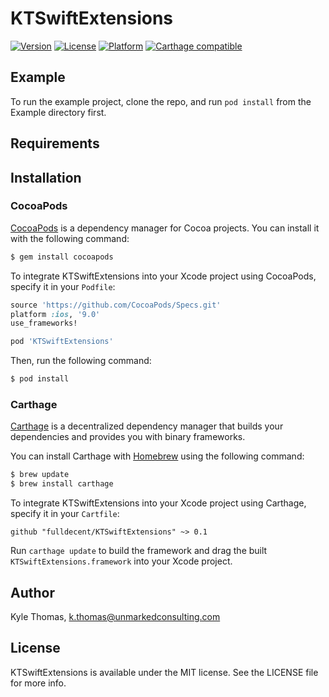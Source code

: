 # KTSwiftExtensions

[![Version](https://img.shields.io/cocoapods/v/KTSwiftExtensions.svg?style=flat)](http://cocoadocs.org/docsets/KTSwiftExtensions)
[![License](https://img.shields.io/cocoapods/l/KTSwiftExtensions.svg?style=flat)](http://cocoadocs.org/docsets/KTSwiftExtensions)
[![Platform](https://img.shields.io/cocoapods/p/KTSwiftExtensions.svg?style=flat)](http://cocoadocs.org/docsets/KTSwiftExtensions)
[![Carthage compatible](https://img.shields.io/badge/Carthage-compatible-4BC51D.svg?style=flat)](https://github.com/Carthage/Carthage)

## Example

To run the example project, clone the repo, and run `pod install` from the Example directory first.


## Requirements


## Installation

### CocoaPods

[CocoaPods](http://cocoapods.org) is a dependency manager for Cocoa projects. You can install it with the following command:

```bash
$ gem install cocoapods
```

To integrate KTSwiftExtensions into your Xcode project using CocoaPods, specify it in your `Podfile`:

```ruby
source 'https://github.com/CocoaPods/Specs.git'
platform :ios, '9.0'
use_frameworks!

pod 'KTSwiftExtensions'
```

Then, run the following command:

```bash
$ pod install
```


### Carthage

[Carthage](https://github.com/Carthage/Carthage) is a decentralized dependency manager that builds your dependencies and provides you with binary frameworks.

You can install Carthage with [Homebrew](http://brew.sh/) using the following command:

```bash
$ brew update
$ brew install carthage
```

To integrate KTSwiftExtensions into your Xcode project using Carthage, specify it in your `Cartfile`:

```ogdl
github "fulldecent/KTSwiftExtensions" ~> 0.1
```

Run `carthage update` to build the framework and drag the built `KTSwiftExtensions.framework` into your Xcode project.


## Author

Kyle Thomas, k.thomas@unmarkedconsulting.com


## License

KTSwiftExtensions is available under the MIT license. See the LICENSE file for more info.
